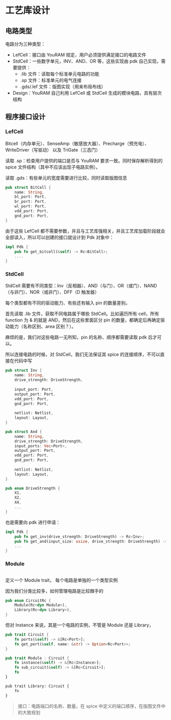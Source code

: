 # 工艺库设计

## 电路类型

电路分为三种类型：

- LefCell：接口由 YouRAM 规定，用户必须提供满足接口的电路文件
- StdCell：一些数字单元，INV、AND、OR 等，这些实现由 pdk 自己实现，需要提供：
    -  .lib 文件：读取每个标准单元电路的功能
    - .sp 文件：标准单元的电气连接
    - .gds/.lef 文件：版图实现（用来布局布线）
- Design：YouRAM 自己利用 LefCell 或 StdCell 生成的模块电路，具有层次结构



## 程序接口设计

### LefCell

Bitcell（内存单元）、SenseAmp（敏感放大器）、Precharge（预充电）、WriteDriver（写驱动） 以及 TriGate（三态门）

读取 .sp：检查用户提供的端口是否与 YouRAM 要求一致。同时保存解析得到的 spice 文件结构（其中不应该出现子电路实例）。

读取 .gds：有些单元的宽度需要进行比较，同时读取版图信息

```rust
pub struct BitCell {
	name: String,
    bl_port: Port,
    br_port: Port,
    wl_port: Port,
    vdd_port: Port,
    gnd_port: Port,
}
```

由于这些 LefCell 都不需要参数，并且与工艺库强相关，并且工艺库加载阶段就会全部读入，所以可以创建的接口就设计到 Pdk 对象中：

````rust
impl Pdk {
	pub fn get_bitcell(&self) -> Rc<BitCell>;
	....
}
````

### StdCell

StdCell 需要有不同类型：Inv（反相器）、AND（与门）、OR（或门）、NAND（与非门）、NOR（或非门）、DFF（D 触发器）

每个类型都有不同的驱动能力、有些还有输入 pin 的数量差别。

首先读取 .lib 文件，获取不同电路属于哪些 StdCell。比如遍历所有 cell，所有 function 为 & 的就是 AND，然后在这些里面区分 pin 的数量，都确定后再确定驱动能力（名称区别、area 区别？）。

麻烦的是，我们对这些电路一无所知，pin 的名称、顺序都需要读取 pdk 后才可以。

所以连接电路的时候，对 StdCell，我们无法保证其 spice 的连接顺序，不可以直接在代码中写

```rust
pub struct Inv {
	name: String,
	drive_strength: DriveStrength,
    
   	input_port: Port,
    output_port: Port,
    vdd_port: Port,
    gnd_port: Port,
   	
   	netlist: Netlist,
    layout: Layout,
}

pub struct And {
    name: String,
	drive_strength: DriveStrength,
	input_ports: Vec<Port>,
    output_port: Port,
    vdd_port: Port,
    gnd_port: Port,
    
   	netlist: Netlist,
    layout: Layout,
}

pub enum DriveStrength {
	X1,
	X2,
	X4,
	...
}
```

也是需要向 pdk 进行申请：

````rust
impl Pdk {
	pub fn get_inv(drive_strength: DriveStrength) -> Rc<Inv>;
    pub fn get_and(input_size: usize, drive_strength: DriveStrength) -> Rc<And>;
    ...
}
````

### Module

````
````

定义一个 Module trait， 每个电路是单独的一个类型实例

因为我们分类比较多，如何管理电路是比较棘手的

````rust
pub enum CircuitRc {
	Module(Rc<dyn Module>),
	Library(Rc<dyn Library>),
}


````

但对 Instance 来说，其是一个电路的实例，不管是 Module 还是 Library，



````rust
pub trait Circuit {
	fn ports(&self) -> &[Rc<Port>];
    fn get_port(&self, name: &str) -> Option<Rc<Port>>;
}

pub trait Module : Circuit {
    fn instance(&self) -> &[Rc<Instance>];
 	fn sub_circuit(&self) -> &[Rc<Circuit>];
    fn 
}

pub trait Library: Circuit {
	fn 
}
````







> 接口：电路端口的名称、数量。在 spice 中定义的端口顺序，在版图文件中的大致规划